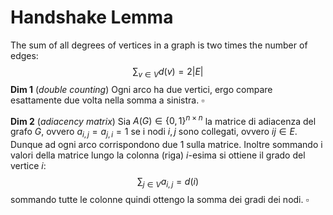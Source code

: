 # Handshake Lemma
The sum of all degrees of vertices in a graph is two times the number of edges:
$$
\sum_{v\in V} d(v) = 2 \vert E \vert
$$
**Dim 1** (_double counting_) Ogni arco ha due vertici, ergo compare esattamente due volta nella somma a sinistra. $\square$

**Dim 2** (_adiacency matrix_) Sia $A(G) \in \{0,1\}^{n\times n}$ la matrice di adiacenza del grafo $G$, ovvero $a_{i,j} = a_{j,i} = 1$ se i nodi $i,j$ sono collegati, ovvero $ij \in E$. Dunque ad ogni arco corrispondono due $1$ sulla matrice. Inoltre sommando i valori della matrice lungo la colonna (riga) $i$-esima si ottiene il grado del vertice $i$:
$$
\sum_{j \in V} a_{i,j} = d(i)
$$
sommando tutte le colonne quindi ottengo la somma dei gradi dei nodi. $\square$

